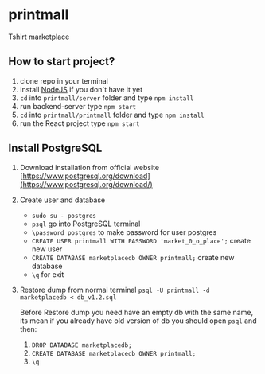 # printmall
Tshirt marketplace

## How to start project?

1. clone repo in your terminal 
2. install [NodeJS](https://nodejs.org/) if you don`t have it yet
3. `cd` into `printmall/server` folder and type `npm install`
4. run backend-server type `npm start`
5. `cd` into `printmall/printmall` folder and type `npm install`
6. run the React project type `npm start`

## Install PostgreSQL
1. Download installation from official website [https://www.postgresql.org/download](https://www.postgresql.org/download/)
2. Create user and database
    * `sudo su - postgres`
    * `psql` go into PostgreSQL terminal
    * `\password postgres` to make password for user postgres
    * `CREATE USER printmall WITH PASSWORD 'market_0_o_place';` create new user
    * `CREATE DATABASE marketplacedb OWNER printmall;` create new database
    * `\q` for exit

3. Restore dump from normal terminal
     `psql -U printmall -d marketplacedb < db_v1.2.sql`
    
    Before Restore dump you need have an empty db with the same name,
    its mean if you already have old version of db you should open `psql` and then: 
    1. `DROP DATABASE marketplacedb;`
    2. `CREATE DATABASE marketplacedb OWNER printmall;`
    3. `\q` 
    